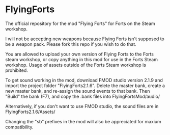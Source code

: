 # FlyingForts
 The official repository for the mod "Flying Forts" for Forts on the Steam workshop.
 
 I will not be accepting new weapons because Flying Forts isn't supposed to be a weapon pack. Please fork this repo if you wish to do that.
 
You are allowed to upload your own version of Flying Forts to the Forts steam workshop, or copy anything in this mod for use in the Forts Steam workshop.
Usage of assets outside of the Forts Steam workshop is prohibited.

 To get sound working in the mod, download FMOD studio version 2.1.9 and import the project folder "FlyingForts2.1.6".
 Delete the master bank, create a new master bank, and re-assign the sound events to that bank.
 Then "Build" the bank (F7), and copy the .bank files into FlyingFortsMod/audio/

 Alternatively, if you don't want to use FMOD studio, the sound files are in FlyingForts2.1.6/Assets/
 
Changing the "sb" prefixes in the mod will also be appreciated for maxium compatibility.
